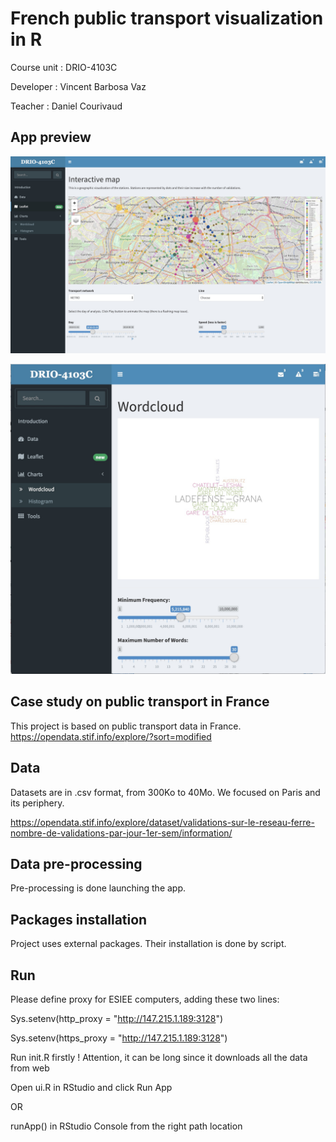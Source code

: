 # French public transport visualization in R

Course unit : DRIO-4103C

Developer : Vincent Barbosa Vaz

Teacher : Daniel Courivaud

## App preview

![Interactive map](www/img/app_preview_1.jpg)

![Word cloud](www/img/app_preview_2.jpg)

## Case study on public transport in France

This project is based on public transport data in France.
https://opendata.stif.info/explore/?sort=modified

## Data

Datasets are in .csv format, from 300Ko to 40Mo.
We focused on Paris and its periphery.

https://opendata.stif.info/explore/dataset/validations-sur-le-reseau-ferre-nombre-de-validations-par-jour-1er-sem/information/

## Data pre-processing

Pre-processing is done launching the app.

## Packages installation

Project uses external packages.
Their installation is done by script.

## Run

Please define proxy for ESIEE computers, adding these two lines:

Sys.setenv(http_proxy = "http://147.215.1.189:3128")

Sys.setenv(https_proxy = "http://147.215.1.189:3128")


Run init.R firstly ! Attention, it can be long since it downloads all the data from web

Open ui.R in RStudio and click Run App

OR

runApp() in RStudio Console from the right path location
